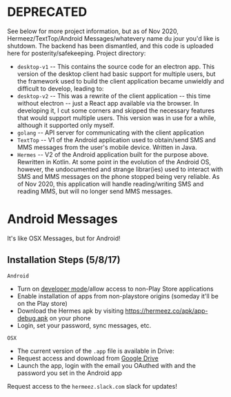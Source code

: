 # DEPRECATED

See below for more project information, but as of Nov 2020, Hermeez/TextTop/Android Messages/whatevery name du jour you'd like is shutdown. The backend has been dismantled, and this code is uploaded here for posterity/safekeeping. Project directory:

 - `desktop-v1` -- This contains the source code for an electron app. This version of the desktop client had basic support for multiple users, but the framework used to build the client application became unwieldly and difficult to develop, leading to:
 - `desktop-v2` -- This was a rewrite of the client application -- this time without electron -- just a React app available via the browser. In developing it, I cut some corners and skipped the necessary features that would support multiple users. This version was in use for a while, although it supported only myself.
 - `golang` -- API server for communicating with the client application
 - `TextTop` -- V1 of the Android application used to obtain/send SMS and MMS messages from the user's mobile device. Written in Java.
 - `Hermes` -- V2 of the Android application built for the purpose above. Rewritten in Kotlin. At some point in the evolution of the Android OS, however, the undocumented and strange librar(ies) used to interact with SMS and MMS messages on the phone stopped being very reliable. As of Nov 2020, this application will handle reading/writing SMS and reading MMS, but will no longer send MMS messages.

# Android Messages

It's like OSX Messages, but for Android!

## Installation Steps (5/8/17)

`Android`
  - Turn on [developer
  mode](http://www.greenbot.com/article/2457986/how-to-enable-developer-options-on-your-android-phone-or-tablet.html)/allow access to non-Play Store applications
  - Enable installation of apps from non-playstore origins (someday it'll be on the Play store)
  - Download the Hermes apk by visiting https://hermeez.co/apk/app-debug.apk on your phone
  - Login, set your password, sync messages, etc.

`OSX`
  - The current version of the `.app` file is available in Drive:
  - Request access and download from [Google
  Drive](https://drive.google.com/drive/folders/0B6b3HCSfzBaVeEM0cl9OMUJNcVE)
  - Launch the app, login with the email you OAuthed with and the password you set in the Android
  app
  
Request access to the `hermeez.slack.com` slack for updates!
